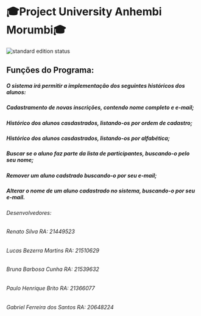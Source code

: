 <h1>🎓Project University Anhembi Morumbi🎓</h1>

 <img src="https://img.shields.io/badge/Project%20 University Anhembi Morumbi-Em desenvolvimento-orange" alt="standard edition status">

## Funções do Programa:

##### O sistema irá permitir a implementação dos seguintes históricos dos alunos:

##### Cadastramento de novas inscrições, contendo nome completo e e-mail;

##### Histórico dos alunos casdastrados, listando-os por ordem de cadastro;

##### Histórico dos alunos casdastrados, listando-os por alfabética;

##### Buscar se o aluno faz parte da lista de participantes, buscando-o pelo seu nome;

##### Remover um aluno cadstrado buscando-o por seu e-mail;

##### Alterar o nome de um aluno cadastrado no sistema, buscando-o por seu e-mail.

###### Desenvolvedores:
###### Renato Silva RA: 21449523
###### Lucas Bezerra Martins RA: 21510629
###### Bruna Barbosa Cunha RA: 21539632
###### Paulo Henrique Brito RA: 21366077
###### Gabriel Ferreira dos Santos RA: 20648224


